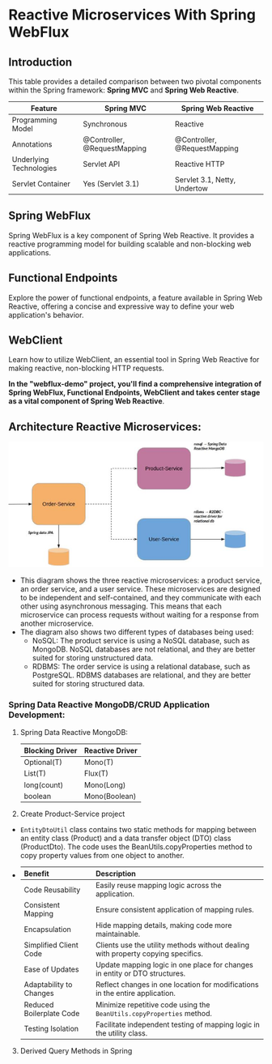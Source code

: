# Reactive Microservices With Spring WebFlux

## Introduction
This table provides a detailed comparison between two pivotal components within the Spring framework: **Spring MVC** and **Spring Web Reactive**.

| Feature                  | Spring MVC                  | Spring Web Reactive          |
|--------------------------|-----------------------------|------------------------------|
| Programming Model        | Synchronous                | Reactive                     |
| Annotations              | @Controller, @RequestMapping | @Controller, @RequestMapping |
| Underlying Technologies  | Servlet API                 | Reactive HTTP                |
| Servlet Container        | Yes (Servlet 3.1)           | Servlet 3.1, Netty, Undertow |

## Spring WebFlux
Spring WebFlux is a key component of Spring Web Reactive. It provides a reactive programming model for building scalable and non-blocking web applications.
## Functional Endpoints
Explore the power of functional endpoints, a feature available in Spring Web Reactive, offering a concise and expressive way to define your web application's behavior.
## WebClient
Learn how to utilize WebClient, an essential tool in Spring Web Reactive for making reactive, non-blocking HTTP requests.

**In the "webflux-demo" project, you'll find a comprehensive integration of Spring WebFlux, Functional Endpoints, WebClient and takes center stage as a vital component of Spring Web Reactive**.
## Architecture  Reactive Microservices:
<div>
     <img src="reactiveSystem.jpg" width="auto">
</div>

- This diagram shows the three reactive microservices: a product service, an order service, and a user service. These microservices are designed to be independent and self-contained, and they communicate with each other using asynchronous messaging. This means that each microservice can process requests without waiting for a response from another microservice.
- The diagram also shows two different types of databases being used:
   * NoSQL: The product service is using a NoSQL database, such as MongoDB. NoSQL databases are not relational, and they are better suited for storing unstructured data.
   * RDBMS: The order service is using a relational database, such as PostgreSQL. RDBMS databases are relational, and they are better suited for storing structured data.

### Spring Data Reactive MongoDB/CRUD Application Development:
1. Spring Data Reactive MongoDB:

    | Blocking Driver | Reactive Driver |
    |-----------------|-----------------|
    | Optional(T)     | Mono(T)         |
    | List(T)         | Flux(T)         |
    | long(count)     | Mono(Long)      |
    | boolean         | Mono(Boolean)   |

2. Create Product-Service project
 - `EntityDtoUtil` class contains two static methods for mapping between an entity class (Product) and a data transfer object (DTO) class (ProductDto). The code uses the BeanUtils.copyProperties method to copy property values from one object to another.
 - | Benefit                   | Description                                                                                           |
   |---------------------------|-------------------------------------------------------------------------------------------------------|
   | Code Reusability          | Easily reuse mapping logic across the application.                                                    |
   | Consistent Mapping        | Ensure consistent application of mapping rules.                                                       |
   | Encapsulation             | Hide mapping details, making code more maintainable.                                                  |
   | Simplified Client Code    | Clients use the utility methods without dealing with property copying specifics.                      |
   | Ease of Updates           | Update mapping logic in one place for changes in entity or DTO structures.                             |
   | Adaptability to Changes    | Reflect changes in one location for modifications in the entire application.                           |
   | Reduced Boilerplate Code  | Minimize repetitive code using the `BeanUtils.copyProperties` method.                                 |
   | Testing Isolation         | Facilitate independent testing of mapping logic in the utility class.                                  |
3. Derived Query Methods in Spring









